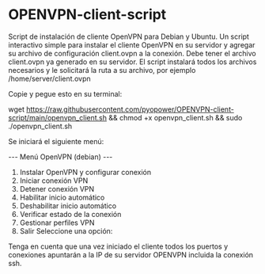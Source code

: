 # OPENVPN-client-script

Script de instalación de cliente OpenVPN para Debian y Ubuntu. Un script interactivo simple para instalar el cliente OpenVPN en su servidor y agregar su archivo de configuración client.ovpn a la conexión. Debe tener el archivo client.ovpn ya generado en su servidor. El script instalará todos los archivos necesarios y le solicitará la ruta a su archivo, por ejemplo /home/server/client.ovpn

Copie y pegue esto en su terminal:

wget https://raw.githubusercontent.com/pyopower/OPENVPN-client-script/main/openvpn_client.sh && chmod +x openvpn_client.sh && sudo ./openvpn_client.sh



Se iniciará el siguiente menú:

--- Menú OpenVPN (debian) ---
1. Instalar OpenVPN y configurar conexión
2. Iniciar conexión VPN
3. Detener conexión VPN
4. Habilitar inicio automático
5. Deshabilitar inicio automático
6. Verificar estado de la conexión
7. Gestionar perfiles VPN
8. Salir
Seleccione una opción:


Tenga en cuenta que una vez iniciado el cliente todos los puertos y conexiones apuntarán a la IP de su servidor OPENVPN incluida la conexión ssh.
